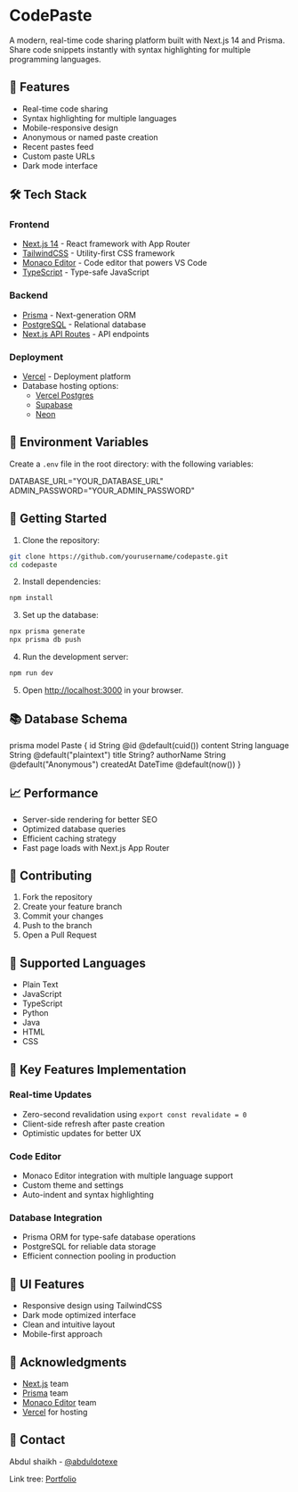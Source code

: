 # CodePaste

A modern, real-time code sharing platform built with Next.js 14 and Prisma. Share code snippets instantly with syntax highlighting for multiple programming languages.

## 🚀 Features

- Real-time code sharing
- Syntax highlighting for multiple languages
- Mobile-responsive design
- Anonymous or named paste creation
- Recent pastes feed
- Custom paste URLs
- Dark mode interface

## 🛠️ Tech Stack

### Frontend
- [Next.js 14](https://nextjs.org/) - React framework with App Router
- [TailwindCSS](https://tailwindcss.com/) - Utility-first CSS framework
- [Monaco Editor](https://microsoft.github.io/monaco-editor/) - Code editor that powers VS Code
- [TypeScript](https://www.typescript.org/) - Type-safe JavaScript

### Backend
- [Prisma](https://www.prisma.io/) - Next-generation ORM
- [PostgreSQL](https://www.postgresql.org/) - Relational database
- [Next.js API Routes](https://nextjs.org/docs/api-routes/introduction) - API endpoints

### Deployment
- [Vercel](https://vercel.com) - Deployment platform
- Database hosting options:
  - [Vercel Postgres](https://vercel.com/storage/postgres)
  - [Supabase](https://supabase.com/)
  - [Neon](https://neon.tech/)

## 📝 Environment Variables


Create a `.env` file in the root directory:
with the following variables:

DATABASE_URL="YOUR_DATABASE_URL"
ADMIN_PASSWORD="YOUR_ADMIN_PASSWORD"

## 🚀 Getting Started

1. Clone the repository:

```bash
git clone https://github.com/yourusername/codepaste.git
cd codepaste
```

2. Install dependencies:

```bash
npm install
```

3. Set up the database:

```bash
npx prisma generate
npx prisma db push
```    

4. Run the development server:
```bash
npm run dev
``` 

5. Open [http://localhost:3000](http://localhost:3000) in your browser.

## 📚 Database Schema

prisma
model Paste {
id String @id @default(cuid())
content String
language String @default("plaintext")
title String?
authorName String @default("Anonymous")
createdAt DateTime @default(now())
}



## 📈 Performance

- Server-side rendering for better SEO
- Optimized database queries
- Efficient caching strategy
- Fast page loads with Next.js App Router

## 🤝 Contributing

1. Fork the repository
2. Create your feature branch
3. Commit your changes
4. Push to the branch
5. Open a Pull Request


## 🌟 Supported Languages

- Plain Text
- JavaScript
- TypeScript
- Python
- Java
- HTML
- CSS

## 🔄 Key Features Implementation

### Real-time Updates
- Zero-second revalidation using `export const revalidate = 0`
- Client-side refresh after paste creation
- Optimistic updates for better UX

### Code Editor
- Monaco Editor integration with multiple language support
- Custom theme and settings
- Auto-indent and syntax highlighting

### Database Integration
- Prisma ORM for type-safe database operations
- PostgreSQL for reliable data storage
- Efficient connection pooling in production

## 🎨 UI Features

- Responsive design using TailwindCSS
- Dark mode optimized interface
- Clean and intuitive layout
- Mobile-first approach



## 🙏 Acknowledgments

- [Next.js](https://nextjs.org/) team
- [Prisma](https://www.prisma.io/) team
- [Monaco Editor](https://microsoft.github.io/monaco-editor/) team
- [Vercel](https://vercel.com) for hosting

## 📧 Contact

Abdul shaikh - [@abduldotexe](https://instagram.com/abduldotexe)

Link tree: [Portfolio](https://linktr.ee/abduldotexe)
